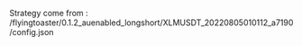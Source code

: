 Strategy come from : /flyingtoaster/0.1.2_auenabled_longshort/XLMUSDT_20220805010112_a7190/config.json